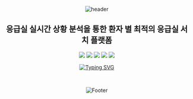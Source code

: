 <div align="center">

![header](https://capsule-render.vercel.app/api?type=waving&color=D0615C&height=200&section=header&text=Browser&fontSize=60&fontColor=F9F9F9&animation=twinkling&fontAlignY=40&)

## 응급실 실시간 상황 분석을 통한 환자 별 최적의 응급실 서치 플랫폼
  
<img src="https://img.shields.io/badge/Dart-0175C2?style=for-the-badge&logo=dart&logoColor=white">
<img src="https://img.shields.io/badge/Flutter-02569B?style=for-the-badge&logo=flutter&logoColor=white">
<img src="https://img.shields.io/badge/Python-3776AB?style=for-the-badge&logo=python&logoColor=white">
<img src="https://img.shields.io/badge/Django-092E20?style=for-the-badge&logo=django&logoColor=white">
<img src="https://img.shields.io/badge/MySQL-00000F?style=for-the-badge&logo=mysql&logoColor=white">




[![Typing SVG](https://readme-typing-svg.demolab.com?font=Nanum+Myeongjo&weight=500&size=22&letterSpacing=.2rem&pause=1000&color=F70F28&width=435&lines=%ED%81%B4%EB%9D%BC%EC%9D%B4%EC%96%B8%ED%8A%B8%EC%99%80+%EC%84%9C%EB%B2%84%EA%B0%80+%22%ED%95%98%EB%82%98%EA%B0%80+%EB%90%98%22)](https://git.io/typing-svg)

<br/>

![Footer](https://capsule-render.vercel.app/api?type=waving&color=D0615C&height=200&section=footer)
  
  
</div>
